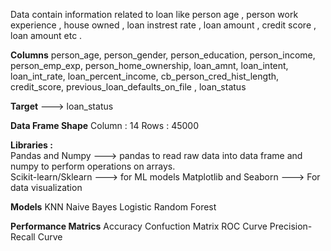 Data contain information related to loan like person age , person work experience , house owned ,  loan instrest rate , loan amount , credit score , loan amount etc .

**Columns** 
person_age, person_gender, person_education, person_income, person_emp_exp, person_home_ownership, loan_amnt, loan_intent, loan_int_rate, loan_percent_income, cb_person_cred_hist_length, credit_score, previous_loan_defaults_on_file , loan_status

**Target** --->  loan_status

**Data Frame Shape**
Column : 14
Rows : 45000

**Libraries :**         
Pandas and Numpy         ---> pandas to read raw data into data frame and numpy to perform operations on arrays.   
Scikit-learn/Sklearn     ---> for ML models
Matplotlib and Seaborn   ---> For data visualization

**Models**
KNN
Naive Bayes
Logistic
Random Forest 

**Performance Matrics**
Accuracy 
Confuction Matrix 
ROC Curve 
Precision-Recall Curve 



